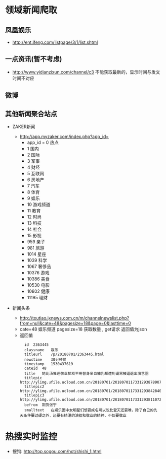# 领域新闻爬取

## 凤凰娱乐
  * http://ent.ifeng.com/listpage/3/1/list.shtml  

## 一点资讯(暂不考虑)
  * http://www.yidianzixun.com/channel/c3   不能获取最新的，显示时间与发文时间不对应

## 微博


## 其他新闻聚合站点
  * ZAKER新闻
    - http://app.myzaker.com/index.php?app_id= 
      - app_id = 0  热点
      - 1       国内
      - 2       国际
      - 3       军事
      - 4       财经
      - 5       互联网
      - 6       房地产
      - 7       汽车
      - 8       体育
      - 9       娱乐
      - 10      游戏频道
      - 11      教育
      - 12      时尚
      - 13      科技
      - 14      社会
      - 15      影视
      - 959     亲子
      - 981     旅游
      - 1014    星座
      - 1039    科学
      - 1067    奢侈品
      - 10376   游戏
      - 10386   美食
      - 10530   电影
      - 10802   健康
      - 11195   理财

  * 新闻头条
    - http://toutiao.jxnews.com.cn/m/channelnewslist.php?from=null&cate=48&pagesize=18&page=0&lasttime=0
    - cate=48 娱乐频道   pagesize=18 获取数量  ,   get请求 返回值为json
    - 返回值
      ```
        id	2363445
        classname	娱乐
        titleurl	/p/20180701/2363445.html
        newstime	30分钟前
        timestamp	1530437619
        cateid	48
        title	她比汤唯还敬业拍戏不用替身亲自哺乳却遭到谩骂被逼退出演艺圈
        titlepic	http://ylimg.ufile.ucloud.com.cn/20180701/2018070117331293878907.jpg
        titlepic2	http://ylimg.ufile.ucloud.com.cn/20180701/2018070117331293842840.jpg
        titlepic3	http://ylimg.ufile.ucloud.com.cn/20180701/2018070117331293811072.jpg
        befrom	期货张宁
        smalltext	在娱乐圈中女明星们想要成名可以说比登天还要难，除了自己的先天条件要过硬之外，还要有精湛的演技和敬业的精神，不仅要敬业
      ```



# 热搜实时监控
  * 搜狗: http://top.sogou.com/hot/shishi_1.html




